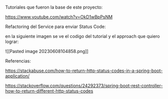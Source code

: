Tutoriales que fueron la base de este proyecto:

https://www.youtube.com/watch?v=OkD1wBpPsNM

Refactoring del Service para enviar Status Code:

en la siguiente imagen se ve el codigo del tutorial y el approach que quiero lograr:

![[Pasted image 20230608104858.png]]

Referencias: 

https://stackabuse.com/how-to-return-http-status-codes-in-a-spring-boot-application/

https://stackoverflow.com/questions/24292373/spring-boot-rest-controller-how-to-return-different-http-status-codes